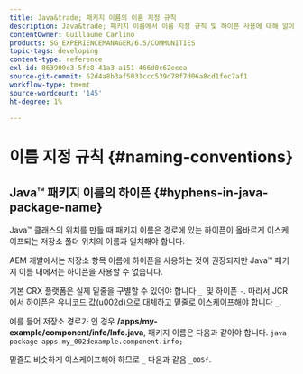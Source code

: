 ```yaml
---
title: Java&trade; 패키지 이름의 이름 지정 규칙
description: Java&trade; 패키지 이름에서 이름 지정 규칙 및 하이픈 사용에 대해 알아봅니다.
contentOwner: Guillaume Carlino
products: SG_EXPERIENCEMANAGER/6.5/COMMUNITIES
topic-tags: developing
content-type: reference
exl-id: 863900c3-5fe8-41a3-a151-466d0c62eeea
source-git-commit: 62d4a8b3af5031ccc539d78f7d06a8cd1fec7af1
workflow-type: tm+mt
source-wordcount: '145'
ht-degree: 1%

---
```


# 이름 지정 규칙 {#naming-conventions}

## Java™ 패키지 이름의 하이픈 {#hyphens-in-java-package-name}

Java™ 클래스의 위치를 만들 때 패키지 이름은 경로에 있는 하이픈이 올바르게 이스케이프되는 저장소 폴더 위치의 이름과 일치해야 합니다.

AEM 개발에서는 저장소 항목 이름에 하이픈을 사용하는 것이 권장되지만 Java™ 패키지 이름 내에서는 하이픈을 사용할 수 없습니다.

기본 CRX 플랫폼은 실제 밑줄을 구별할 수 있어야 합니다 `_ `및 하이픈 `-`. 따라서 JCR에서 하이픈은 유니코드 값(u002d)으로 대체하고 밑줄로 이스케이프해야 합니다 `_`.

예를 들어 저장소 경로가 인 경우 **/apps/my-example/component/info/Info.java**, 패키지 이름은 다음과 같아야 합니다. `java package apps.my_002dexample.component.info;`

밑줄도 비슷하게 이스케이프해야 하므로 `_` 다음과 같음 `_005f`.
